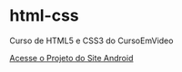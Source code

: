 # html-css
 Curso de HTML5 e CSS3 do CursoEmVideo 


<a href="https://alexsandro240.github.io/html-css/desafios/d010/android.html" target="_blank"> Acesse o Projeto do Site Android </a> 